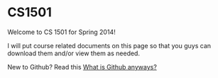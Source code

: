 CS1501
======

Welcome to CS 1501 for Spring 2014!

I will put course related documents on this page so that you guys can download them and/or view them as needed.

New to Github? Read this <a href="http://techcrunch.com/2012/07/14/what-exactly-is-github-anyway/">What is Github anyways?</a>
